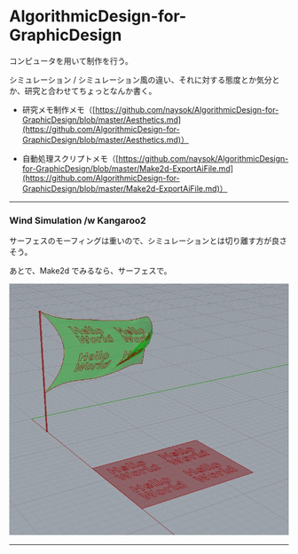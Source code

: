 # AlgorithmicDesign-for-GraphicDesign  


コンピュータを用いて制作を行う。  


シミュレーション / シミュレーション風の違い、それに対する態度とか気分とか、研究と合わせてちょっとなんか書く。  


- 研究メモ制作メモ（[https://github.com/naysok/AlgorithmicDesign-for-GraphicDesign/blob/master/Aesthetics.md](https://github.com/AlgorithmicDesign-for-GraphicDesign/blob/master/Aesthetics.md)）  

- 自動処理スクリプトメモ（[https://github.com/naysok/AlgorithmicDesign-for-GraphicDesign/blob/master/Make2d-ExportAiFile.md](https://github.com/AlgorithmicDesign-for-GraphicDesign/blob/master/Make2d-ExportAiFile.md)）  


---


### Wind Simulation /w Kangaroo2  


サーフェスのモーフィングは重いので、シミュレーションとは切り離す方が良さそう。  

あとで、Make2d でみるなら、サーフェスで。  

![photo](Wind-Flag.jpg)  



---  
